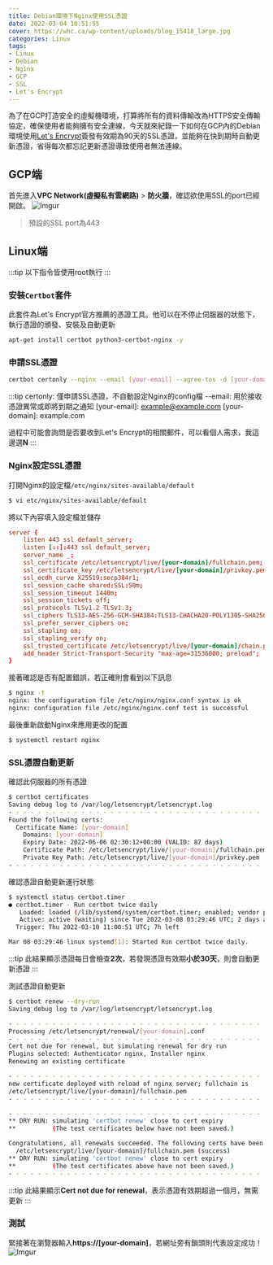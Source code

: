 ```yaml
---
title: Debian環境下Nginx使用SSL憑證
date: 2022-03-04 10:51:55
cover: https://whc.ca/wp-content/uploads/blog_15418_large.jpg
categories: Linux
tags:
- Linux
- Debian
- Nginx
- GCP
- SSL
- Let's Encrypt
---
```

為了在GCP打造安全的虛擬機環境，打算將所有的資料傳輸改為HTTPS安全傳輸協定，確保使用者能夠擁有安全連線，今天就來紀錄一下如何在GCP內的Debian環境使用[Let's Encrypt](https://letsencrypt.org)簽發有效期為90天的SSL憑證，並能夠在快到期時自動更新憑證，省得每次都忘記更新憑證導致使用者無法連線。

## GCP端
首先進入**VPC Network(虛擬私有雲網路)** > **防火牆**，確認欲使用SSL的port已經開啟。
![Imgur](https://i.imgur.com/T9RtxOR.png)
> 預設的SSL port為443

## Linux端
:::tip
以下指令皆使用root執行
:::

### 安裝`Certbot`套件
此套件為Let's Encrypt官方推薦的憑證工具。他可以在不停止伺服器的狀態下，執行憑證的頒發、安裝及自動更新
``` sh
apt-get install certbot python3-certbot-nginx -y
```

### 申請SSL憑證
```sh
certbot certonly --nginx --email [your-email] --agree-tos -d [your-domain]
```

:::tip
certonly: 僅申請SSL憑證，不自動設定Nginx的config檔
--email: 用於接收憑證異常或即將到期之通知
[your-email]: example@example.com
[your-domain]: example.com

過程中可能會詢問是否要收到Let's Encrypt的相關郵件，可以看個人需求，我這邊選**N**
:::

### Nginx設定SSL憑證
打開Nginx的設定檔`/etc/nginx/sites-available/default`
``` sh
$ vi etc/nginx/sites-available/default
```

將以下內容填入設定檔並儲存
``` conf
server {
    listen 443 ssl default_server;
    listen [::]:443 ssl default_server;
    server_name _;
    ssl_certificate /etc/letsencrypt/live/[your-domain]/fullchain.pem;
    ssl_certificate_key /etc/letsencrypt/live/[your-domain]/privkey.pem;
    ssl_ecdh_curve X25519:secp384r1;
    ssl_session_cache shared:SSL:50m;
    ssl_session_timeout 1440m;
    ssl_session_tickets off;
    ssl_protocols TLSv1.2 TLSv1.3;
    ssl_ciphers TLS13-AES-256-GCM-SHA384:TLS13-CHACHA20-POLY1305-SHA256:TLS13-AES-128-GCM-SHA256:TLS13-AES-128-CCM-8-SHA256:TLS13-AES-128-CCM-SHA256:EECDH+CHACHA20:EECDH+CHACHA20-draft:EECDH+ECDSA+AES128:EECDH+aRSA+AES128:RSA+AES128:EECDH+ECDSA+AES256:EECDH+aRSA+AES256:RSA+AES256:EECDH+ECDSA+3DES:EECDH+aRSA+3DES:RSA+3DES:!MD5;
    ssl_prefer_server_ciphers on;
    ssl_stapling on;
    ssl_stapling_verify on;
    ssl_trusted_certificate /etc/letsencrypt/live/[your-domain]/chain.pem;
    add_header Strict-Transport-Security "max-age=31536000; preload";
}
```

接著確認是否有配置錯誤，若正確則會看到以下訊息
``` sh
$ nginx -t
nginx: the configuration file /etc/nginx/nginx.conf syntax is ok
nginx: configuration file /etc/nginx/nginx.conf test is successful
```

最後重新啟動Nginx來應用更改的配置
``` sh
$ systemctl restart nginx
```

### SSL憑證自動更新
確認此伺服器的所有憑證
```sh
$ certbot certificates
Saving debug log to /var/log/letsencrypt/letsencrypt.log
- - - - - - - - - - - - - - - - - - - - - - - - - - - - - - - - - - - - - - - -
Found the following certs:
  Certificate Name: [your-domain]
    Domains: [your-domain]
    Expiry Date: 2022-06-06 02:30:12+00:00 (VALID: 87 days)
    Certificate Path: /etc/letsencrypt/live/[your-domain]/fullchain.pem
    Private Key Path: /etc/letsencrypt/live/[your-domain]/privkey.pem
- - - - - - - - - - - - - - - - - - - - - - - - - - - - - - - - - - - - - - - -
```

確認憑證自動更新運行狀態
``` sh
$ systemctl status certbot.timer
● certbot.timer - Run certbot twice daily
   Loaded: loaded (/lib/systemd/system/certbot.timer; enabled; vendor preset: enabled)
   Active: active (waiting) since Tue 2022-03-08 03:29:46 UTC; 2 days ago
  Trigger: Thu 2022-03-10 11:00:51 UTC; 7h left

Mar 08 03:29:46 linux systemd[1]: Started Run certbot twice daily.
```
:::tip
此結果顯示憑證每日會檢查**2次**，若發現憑證有效期**小於30天**，則會自動更新憑證
:::

測試憑證自動更新
``` sh
$ certbot renew --dry-run
Saving debug log to /var/log/letsencrypt/letsencrypt.log

- - - - - - - - - - - - - - - - - - - - - - - - - - - - - - - - - - - - - - - -
Processing /etc/letsencrypt/renewal/[your-domain].conf
- - - - - - - - - - - - - - - - - - - - - - - - - - - - - - - - - - - - - - - -
Cert not due for renewal, but simulating renewal for dry run
Plugins selected: Authenticator nginx, Installer nginx
Renewing an existing certificate

- - - - - - - - - - - - - - - - - - - - - - - - - - - - - - - - - - - - - - - -
new certificate deployed with reload of nginx server; fullchain is
/etc/letsencrypt/live/[your-domain]/fullchain.pem
- - - - - - - - - - - - - - - - - - - - - - - - - - - - - - - - - - - - - - - -

- - - - - - - - - - - - - - - - - - - - - - - - - - - - - - - - - - - - - - - -
** DRY RUN: simulating 'certbot renew' close to cert expiry
**          (The test certificates below have not been saved.)

Congratulations, all renewals succeeded. The following certs have been renewed:
  /etc/letsencrypt/live/[your-domain]/fullchain.pem (success)
** DRY RUN: simulating 'certbot renew' close to cert expiry
**          (The test certificates above have not been saved.)
- - - - - - - - - - - - - - - - - - - - - - - - - - - - - - - - - - - - - - - -
```
:::tip
此結果顯示**Cert not due for renewal**，表示憑證有效期超過一個月，無需更新
:::

### 測試
緊接著在瀏覽器輸入**https://[your-domain]**，若網址旁有鎖頭則代表設定成功！
![Imgur](https://i.imgur.com/JTG4CRY.png)
